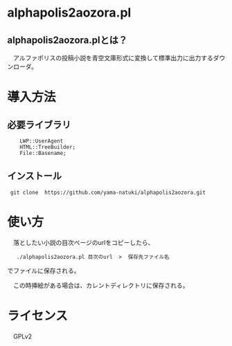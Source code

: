 alphapolis2aozora.pl
===============================

alphapolis2aozora.plとは？
-------------------------------

　アルファポリスの投稿小説を青空文庫形式に変換して標準出力に出力するダウンローダ。


# 導入方法

## 必要ライブラリ

```
    LWP::UserAgent
    HTML::TreeBuilder;
    File::Basename;
```

## インストール

`  git clone  https://github.com/yama-natuki/alphapolis2aozora.git `

# 使い方

　落としたい小説の目次ページのurlをコピーしたら、

`    ./alphapolis2aozora.pl 目次のurl  >  保存先ファイル名 `

でファイルに保存される。

　この時挿絵がある場合は、カレントディレクトリに保存される。


# ライセンス
　GPLv2


